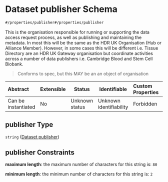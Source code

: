 # Dataset publisher Schema

```txt
#/properties/publisher#/properties/publisher
```

This is the organisation responsible for running or supporting the data access request process, as well as publishing and maintaining the metadata. In most this will be the same as the HDR UK Organisation (Hub or Alliance Member). However, in some cases this will be different i.e. Tissue Directory are an HDR UK Gateway organisation but coordinate activities across a number of data publishers i.e. Cambridge Blood and Stem Cell Biobank.


> Conforms to spec, but this MAY be an an object of organisation
>

| Abstract            | Extensible | Status         | Identifiable            | Custom Properties | Additional Properties | Access Restrictions | Defined In                                                                                         |
| :------------------ | ---------- | -------------- | ----------------------- | :---------------- | --------------------- | ------------------- | -------------------------------------------------------------------------------------------------- |
| Can be instantiated | No         | Unknown status | Unknown identifiability | Forbidden         | Allowed               | none                | [dataset.schema.json\*](../../../schema/dataset/latest/dataset.schema.json "open original schema") |

## publisher Type

`string` ([Dataset publisher](dataset-properties-dataset-publisher.md))

## publisher Constraints

**maximum length**: the maximum number of characters for this string is: `80`

**minimum length**: the minimum number of characters for this string is: `2`
